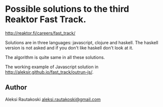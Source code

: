 # Possible solutions to the third Reaktor Fast Track.

<http://reaktor.fi/careers/fast_track/>

Solutions are in three languages: javascript, clojure and haskell.
The haskell version is not asked and if you don't like haskell don't 
look at it.

The algorithm is quite same in all these solutions.

The working example of Javascript solution in 
<http://aleksir.github.io/fast_track/outrun-js/>.

## Author

Aleksi Rautakoski <aleksi.rautakoski@gmail.com>
